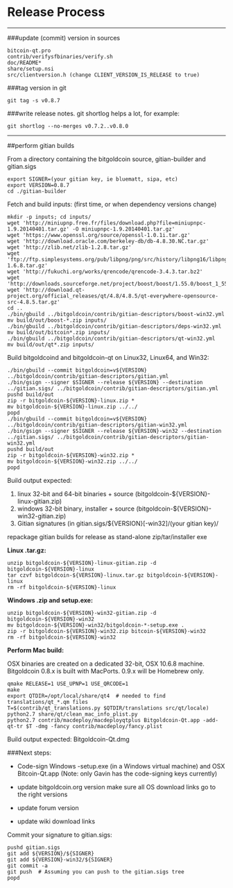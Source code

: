 Release Process
====================

* * *

###update (commit) version in sources


	bitcoin-qt.pro
	contrib/verifysfbinaries/verify.sh
	doc/README*
	share/setup.nsi
	src/clientversion.h (change CLIENT_VERSION_IS_RELEASE to true)

###tag version in git

	git tag -s v0.8.7

###write release notes. git shortlog helps a lot, for example:

	git shortlog --no-merges v0.7.2..v0.8.0

* * *

##perform gitian builds

 From a directory containing the bitgoldcoin source, gitian-builder and gitian.sigs
  
	export SIGNER=(your gitian key, ie bluematt, sipa, etc)
	export VERSION=0.8.7
	cd ./gitian-builder

 Fetch and build inputs: (first time, or when dependency versions change)

	mkdir -p inputs; cd inputs/
	wget 'http://miniupnp.free.fr/files/download.php?file=miniupnpc-1.9.20140401.tar.gz' -O miniupnpc-1.9.20140401.tar.gz'
	wget 'https://www.openssl.org/source/openssl-1.0.1i.tar.gz'
	wget 'http://download.oracle.com/berkeley-db/db-4.8.30.NC.tar.gz'
	wget 'http://zlib.net/zlib-1.2.8.tar.gz'
	wget 'ftp://ftp.simplesystems.org/pub/libpng/png/src/history/libpng16/libpng-1.6.8.tar.gz'
	wget 'http://fukuchi.org/works/qrencode/qrencode-3.4.3.tar.bz2'
	wget 'http://downloads.sourceforge.net/project/boost/boost/1.55.0/boost_1_55_0.tar.bz2'
	wget 'http://download.qt-project.org/official_releases/qt/4.8/4.8.5/qt-everywhere-opensource-src-4.8.5.tar.gz'
	cd ..
	./bin/gbuild ../bitgoldcoin/contrib/gitian-descriptors/boost-win32.yml
	mv build/out/boost-*.zip inputs/
	./bin/gbuild ../bitgoldcoin/contrib/gitian-descriptors/deps-win32.yml
	mv build/out/bitcoin*.zip inputs/
	./bin/gbuild ../bitgoldcoin/contrib/gitian-descriptors/qt-win32.yml
	mv build/out/qt*.zip inputs/

 Build bitgoldcoind and bitgoldcoin-qt on Linux32, Linux64, and Win32:
  
	./bin/gbuild --commit bitgoldcoin=v${VERSION} ../bitgoldcoin/contrib/gitian-descriptors/gitian.yml
	./bin/gsign --signer $SIGNER --release ${VERSION} --destination ../gitian.sigs/ ../bitgoldcoin/contrib/gitian-descriptors/gitian.yml
	pushd build/out
	zip -r bitgoldcoin-${VERSION}-linux.zip *
	mv bitgoldcoin-${VERSION}-linux.zip ../../
	popd
	./bin/gbuild --commit bitgoldcoin=v${VERSION} ../bitgoldcoin/contrib/gitian-descriptors/gitian-win32.yml
	./bin/gsign --signer $SIGNER --release ${VERSION}-win32 --destination ../gitian.sigs/ ../bitgoldcoin/contrib/gitian-descriptors/gitian-win32.yml
	pushd build/out
	zip -r bitgoldcoin-${VERSION}-win32.zip *
	mv bitgoldcoin-${VERSION}-win32.zip ../../
	popd

  Build output expected:

  1. linux 32-bit and 64-bit binaries + source (bitgoldcoin-${VERSION}-linux-gitian.zip)
  2. windows 32-bit binary, installer + source (bitgoldcoin-${VERSION}-win32-gitian.zip)
  3. Gitian signatures (in gitian.sigs/${VERSION}[-win32]/(your gitian key)/

repackage gitian builds for release as stand-alone zip/tar/installer exe

**Linux .tar.gz:**

	unzip bitgoldcoin-${VERSION}-linux-gitian.zip -d bitgoldcoin-${VERSION}-linux
	tar czvf bitgoldcoin-${VERSION}-linux.tar.gz bitgoldcoin-${VERSION}-linux
	rm -rf bitgoldcoin-${VERSION}-linux

**Windows .zip and setup.exe:**

	unzip bitgoldcoin-${VERSION}-win32-gitian.zip -d bitgoldcoin-${VERSION}-win32
	mv bitgoldcoin-${VERSION}-win32/bitgoldcoin-*-setup.exe .
	zip -r bitgoldcoin-${VERSION}-win32.zip bitcoin-${VERSION}-win32
	rm -rf bitgoldcoin-${VERSION}-win32

**Perform Mac build:**

  OSX binaries are created on a dedicated 32-bit, OSX 10.6.8 machine.
  Bitgoldcoin 0.8.x is built with MacPorts.  0.9.x will be Homebrew only.

	qmake RELEASE=1 USE_UPNP=1 USE_QRCODE=1
	make
	export QTDIR=/opt/local/share/qt4  # needed to find translations/qt_*.qm files
	T=$(contrib/qt_translations.py $QTDIR/translations src/qt/locale)
	python2.7 share/qt/clean_mac_info_plist.py
	python2.7 contrib/macdeploy/macdeployqtplus Bitgoldcoin-Qt.app -add-qt-tr $T -dmg -fancy contrib/macdeploy/fancy.plist

 Build output expected: Bitgoldcoin-Qt.dmg

###Next steps:

* Code-sign Windows -setup.exe (in a Windows virtual machine) and
  OSX Bitcoin-Qt.app (Note: only Gavin has the code-signing keys currently)

* update bitgoldcoin.org version
  make sure all OS download links go to the right versions

* update forum version

* update wiki download links

Commit your signature to gitian.sigs:

	pushd gitian.sigs
	git add ${VERSION}/${SIGNER}
	git add ${VERSION}-win32/${SIGNER}
	git commit -a
	git push  # Assuming you can push to the gitian.sigs tree
	popd

